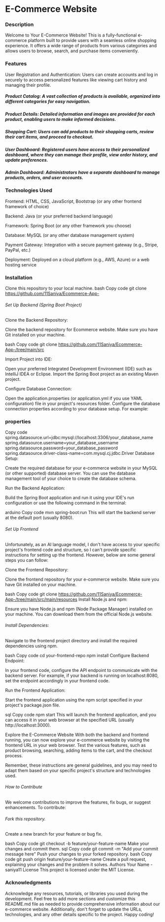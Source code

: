 # E-Commerce Website

### Description
Welcome to Your E-Commerce Website! This is a fully-functional e-commerce platform built to provide users with a seamless online shopping experience. It offers a wide range of products from various categories and allows users to browse, search, and purchase items conveniently.

### Features
User Registration and Authentication: Users can create accounts and log in securely to access personalized features like viewing cart history and managing their profile.

 ##### Product Catalog: A vast collection of products is available, organized into different categories for easy navigation.

##### Product Details: Detailed information and images are provided for each product, enabling users to make informed decisions.

##### Shopping Cart: Users can add products to their shopping carts, review their cart items, and proceed to checkout.

##### User Dashboard: Registered users have access to their personalized dashboard, where they can manage their profile, view order history, and update preferences.

##### Admin Dashboard: Administrators have a separate dashboard to manage products, orders, and user accounts.

### Technologies Used
Frontend: HTML, CSS, JavaScript, Bootstrap (or any other frontend framework of choice)

Backend: Java (or your preferred backend language)

Framework: Spring Boot (or any other framework you choose)

Database: MySQL (or any other database management system)

Payment Gateway: Integration with a secure payment gateway (e.g., Stripe, PayPal, etc.)

Deployment: Deployed on a cloud platform (e.g., AWS, Azure) or a web hosting service

### Installation
Clone this repository to your local machine.
bash
Copy code
git clone https://github.com/11Saniya/Ecommerce-App-

###### Set Up Backend (Spring Boot Project)
Clone the Backend Repository:

Clone the backend repository for Ecommerce website. Make sure you have Git installed on your machine.

bash
Copy code
git clone https://github.com/11Saniya/Ecommerce-App-/tree/main/src

Import Project into IDE:

Open your preferred Integrated Development Environment (IDE) such as IntelliJ IDEA or Eclipse. Import the Spring Boot project as an existing Maven project.

Configure Database Connection:

Open the application.properties (or application.yml if you use YAML configuration) file in your project's resources folder. Configure the database connection properties according to your database setup. For example:

### properties
Copy code
spring.datasource.url=jdbc:mysql://localhost:3306/your_database_name
spring.datasource.username=your_database_username
spring.datasource.password=your_database_password
spring.datasource.driver-class-name=com.mysql.cj.jdbc.Driver
Database Setup:

Create the required database for your e-commerce website in your MySQL (or other supported) database server. You can use the database management tool of your choice to create the database schema.

Run the Backend Application:

Build the Spring Boot application and run it using your IDE's run configuration or use the following command in the terminal:

arduino
Copy code
mvn spring-boot:run
This will start the backend server at the default port (usually 8080).

###### Set Up Frontend
Unfortunately, as an AI language model, I don't have access to your specific project's frontend code and structure, so I can't provide specific instructions for setting up the frontend. However, below are some general steps you can follow:

Clone the Frontend Repository:

Clone the frontend repository for your e-commerce website. Make sure you have Git installed on your machine.

bash
Copy code
git clone https://github.com/11Saniya/Ecommerce-App-/tree/main/src/main/resources
Install Node.js and npm:

Ensure you have Node.js and npm (Node Package Manager) installed on your machine. You can download them from the official Node.js website.

###### Install Dependencies:

Navigate to the frontend project directory and install the required dependencies using npm.

bash
Copy code
cd your-frontend-repo
npm install
Configure Backend Endpoint:

In your frontend code, configure the API endpoint to communicate with the backend server. For example, if your backend is running on localhost:8080, set the endpoint accordingly in your frontend code.

Run the Frontend Application:

Start the frontend application using the npm script specified in your project's package.json file.

sql
Copy code
npm start
This will launch the frontend application, and you can access it in your web browser at the specified URL (usually http://localhost:3000).

Explore the E-Commerce Website
With both the backend and frontend running, you can now explore your e-commerce website by visiting the frontend URL in your web browser. Test the various features, such as product browsing, searching, adding items to the cart, and the checkout process.

Remember, these instructions are general guidelines, and you may need to adapt them based on your specific project's structure and technologies used.

###### How to Contribute
We welcome contributions to improve the features, fix bugs, or suggest enhancements. To contribute:

###### Fork this repository.

Create a new branch for your feature or bug fix.

bash
Copy code
git checkout -b feature/your-feature-name
Make your changes and commit them.
sql
Copy code
git commit -m "Add your commit message here"
Push your changes to your forked repository.
bash
Copy code
git push origin feature/your-feature-name
Create a pull request, explaining your changes and the problem it solves.
Authors
Your Name - saniya11
License
This project is licensed under the MIT License.

### Acknowledgments
Acknowledge any resources, tutorials, or libraries you used during the development.
Feel free to add more sections and customize this README.md file as needed to provide comprehensive information about our e-commerce website. Additionally, don't forget to update the URLs, technologies, and any other details specific to the project. Happy coding!
